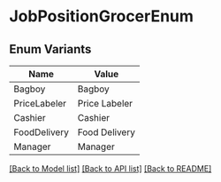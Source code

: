 # JobPositionGrocerEnum

## Enum Variants

| Name | Value |
|---- | -----|
| Bagboy | Bagboy |
| PriceLabeler | Price Labeler |
| Cashier | Cashier |
| FoodDelivery | Food Delivery |
| Manager | Manager |


[[Back to Model list]](../README.md#documentation-for-models) [[Back to API list]](../README.md#documentation-for-api-endpoints) [[Back to README]](../README.md)


